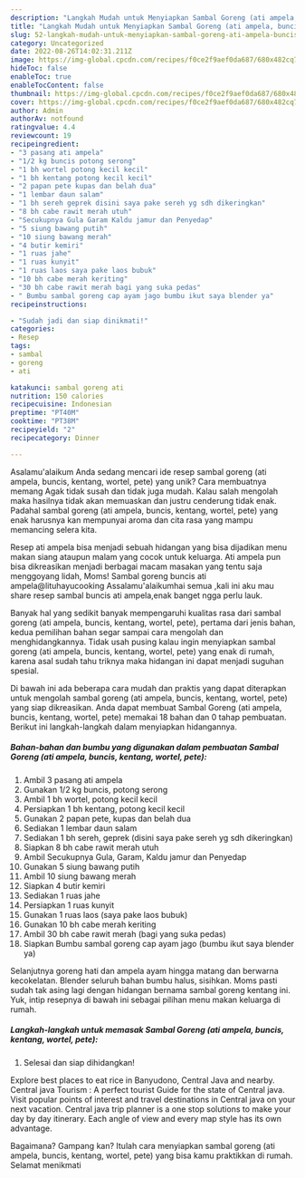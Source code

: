 ```yaml
---
description: "Langkah Mudah untuk Menyiapkan Sambal Goreng (ati ampela, buncis, kentang, wortel, pete){ yang Enak"
title: "Langkah Mudah untuk Menyiapkan Sambal Goreng (ati ampela, buncis, kentang, wortel, pete){ yang Enak"
slug: 52-langkah-mudah-untuk-menyiapkan-sambal-goreng-ati-ampela-buncis-kentang-wortel-pete-yang-enak
category: Uncategorized
date: 2022-08-26T14:02:31.211Z
image: https://img-global.cpcdn.com/recipes/f0ce2f9aef0da687/680x482cq70/sambal-goreng-ati-ampela-buncis-kentang-wortel-pete-foto-resep-utama.jpg
hideToc: false
enableToc: true
enableTocContent: false
thumbnail: https://img-global.cpcdn.com/recipes/f0ce2f9aef0da687/680x482cq70/sambal-goreng-ati-ampela-buncis-kentang-wortel-pete-foto-resep-utama.jpg
cover: https://img-global.cpcdn.com/recipes/f0ce2f9aef0da687/680x482cq70/sambal-goreng-ati-ampela-buncis-kentang-wortel-pete-foto-resep-utama.jpg
author: Admin
authorAv: notfound
ratingvalue: 4.4
reviewcount: 19
recipeingredient:
- "3 pasang ati ampela"
- "1/2 kg buncis potong serong"
- "1 bh wortel potong kecil kecil"
- "1 bh kentang potong kecil kecil"
- "2 papan pete kupas dan belah dua"
- "1 lembar daun salam"
- "1 bh sereh geprek disini saya pake sereh yg sdh dikeringkan"
- "8 bh cabe rawit merah utuh"
- "Secukupnya Gula Garam Kaldu jamur dan Penyedap"
- "5 siung bawang putih"
- "10 siung bawang merah"
- "4 butir kemiri"
- "1 ruas jahe"
- "1 ruas kunyit"
- "1 ruas laos saya pake laos bubuk"
- "10 bh cabe merah keriting"
- "30 bh cabe rawit merah bagi yang suka pedas"
- " Bumbu sambal goreng cap ayam jago bumbu ikut saya blender ya"
recipeinstructions:

- "Sudah jadi dan siap dinikmati!"
categories:
- Resep
tags:
- sambal
- goreng
- ati

katakunci: sambal goreng ati 
nutrition: 150 calories
recipecuisine: Indonesian
preptime: "PT40M"
cooktime: "PT38M"
recipeyield: "2"
recipecategory: Dinner

---
```



Asalamu'alaikum Anda sedang mencari ide resep sambal goreng (ati ampela, buncis, kentang, wortel, pete) yang unik? Cara membuatnya memang Agak tidak susah dan tidak juga mudah. Kalau salah mengolah maka hasilnya tidak akan memuaskan dan justru cenderung tidak enak. Padahal sambal goreng (ati ampela, buncis, kentang, wortel, pete) yang enak harusnya kan mempunyai aroma dan cita rasa yang mampu memancing selera kita.


Resep ati ampela bisa menjadi sebuah hidangan yang bisa dijadikan menu makan siang ataupun malam yang cocok untuk keluarga. Ati ampela pun bisa dikreasikan menjadi berbagai macam masakan yang tentu saja menggoyang lidah, Moms! Sambal goreng buncis ati ampela@lituhayucooking Assalamu&#39;alaikumhai semua ,kali ini aku mau share resep sambal buncis ati ampela,enak banget ngga perlu lauk.

Banyak hal yang sedikit banyak mempengaruhi kualitas rasa dari sambal goreng (ati ampela, buncis, kentang, wortel, pete), pertama dari jenis bahan, kedua pemilihan bahan segar sampai cara mengolah dan menghidangkannya. Tidak usah pusing kalau ingin menyiapkan sambal goreng (ati ampela, buncis, kentang, wortel, pete) yang enak di rumah, karena asal sudah tahu triknya maka hidangan ini dapat menjadi suguhan spesial.


Di bawah ini ada beberapa cara mudah dan praktis yang dapat diterapkan untuk mengolah sambal goreng (ati ampela, buncis, kentang, wortel, pete) yang siap dikreasikan. Anda dapat membuat Sambal Goreng (ati ampela, buncis, kentang, wortel, pete) memakai 18 bahan dan 0 tahap pembuatan. Berikut ini langkah-langkah dalam menyiapkan hidangannya.

<!--inarticleads1-->

##### Bahan-bahan dan bumbu yang digunakan dalam pembuatan Sambal Goreng (ati ampela, buncis, kentang, wortel, pete):

1. Ambil 3 pasang ati ampela
1. Gunakan 1/2 kg buncis, potong serong
1. Ambil 1 bh wortel, potong kecil kecil
1. Persiapkan 1 bh kentang, potong kecil kecil
1. Gunakan 2 papan pete, kupas dan belah dua
1. Sediakan 1 lembar daun salam
1. Sediakan 1 bh sereh, geprek (disini saya pake sereh yg sdh dikeringkan)
1. Siapkan 8 bh cabe rawit merah utuh
1. Ambil Secukupnya Gula, Garam, Kaldu jamur dan Penyedap
1. Gunakan 5 siung bawang putih
1. Ambil 10 siung bawang merah
1. Siapkan 4 butir kemiri
1. Sediakan 1 ruas jahe
1. Persiapkan 1 ruas kunyit
1. Gunakan 1 ruas laos (saya pake laos bubuk)
1. Gunakan 10 bh cabe merah keriting
1. Ambil 30 bh cabe rawit merah (bagi yang suka pedas)
1. Siapkan  Bumbu sambal goreng cap ayam jago (bumbu ikut saya blender ya)


Selanjutnya goreng hati dan ampela ayam hingga matang dan berwarna kecokelatan. Blender seluruh bahan bumbu halus, sisihkan. Moms pasti sudah tak asing lagi dengan hidangan bernama sambal goreng kentang ini. Yuk, intip resepnya di bawah ini sebagai pilihan menu makan keluarga di rumah. 

<!--inarticleads2-->

##### Langkah-langkah untuk memasak Sambal Goreng (ati ampela, buncis, kentang, wortel, pete):


1. Selesai dan siap dihidangkan!

Explore best places to eat rice in Banyudono, Central Java and nearby. Central java Tourism : A perfect tourist Guide for the state of Central java. Visit popular points of interest and travel destinations in Central java on your next vacation. Central java trip planner is a one stop solutions to make your day by day itinerary. Each angle of view and every map style has its own advantage. 

Bagaimana? Gampang kan? Itulah cara menyiapkan sambal goreng (ati ampela, buncis, kentang, wortel, pete) yang bisa kamu praktikkan di rumah. Selamat menikmati
